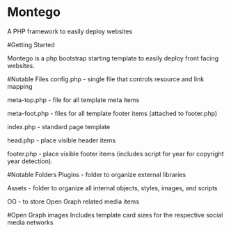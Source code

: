 # Montego
A PHP framework to easily deploy websites

#Getting Started

Montego is a php bootstrap starting template to easily deploy front facing websites.

#Notable Files
config.php - single file that controls resource and link mapping

meta-top.php - file for all template meta items

meta-foot.php - files for all template footer items (attached to footer.php)

index.php - standard page template

head.php - place visible header items

footer.php - place visible footer items (includes script for year for
copyright year detection).

#Notable Folders
Plugins - folder to organize external libraries

Assets - folder to organize all internal objects, styles, images, and scripts

OG - to store Open Graph related media items

#Open Graph images
Includes template card sizes for the respective social media networks
